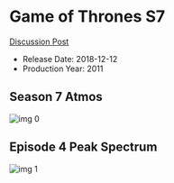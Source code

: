 # Game of Thrones S7

[Discussion Post](https://www.avsforum.com/threads/bass-eq-for-filtered-movies.2995212/post-57719272)

* Release Date: 2018-12-12
* Production Year: 2011

## Season 7 Atmos

![img 0](https://i.imgur.com/TKfMxl8.jpg)

## Episode 4 Peak Spectrum

![img 1](https://i.imgur.com/heVLUHT.png)

